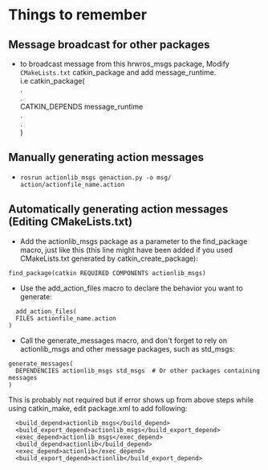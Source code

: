 # Things to remember

## Message broadcast for other packages  

- to broadcast message from this hrwros_msgs package, Modify ```CMakeLists.txt``` catkin_package and add message_runtime.  
i.e catkin_package(  
    .  
    .  
    CATKIN_DEPENDS message_runtime  
    .  
    .  
    )

## Manually generating action messages  

- ```rosrun actionlib_msgs genaction.py -o msg/ action/actionfile_name.action```
  
## Automatically generating action messages (Editing CMakeLists.txt)
- Add the actionlib_msgs package as a parameter to the find_package macro, just like this (this line might have been added if you used CMakeLists.txt generated by catkin_create_package):

```
find_package(catkin REQUIRED COMPONENTS actionlib_msgs)
```

- Use the add_action_files macro to declare the behavior you want to generate:
```
  add_action_files(  
  FILES actionfile_name.action  
)  
```

- Call the generate_messages macro, and don't forget to rely on actionlib_msgs and other message packages, such as std_msgs:
```
generate_messages(  
  DEPENDENCIES actionlib_msgs std_msgs  # Or other packages containing messages  
)  
```

This is probably not required but if error shows up from above steps while using catkin_make, edit package.xml to add following:
```
  <build_depend>actionlib_msgs</build_depend>  
  <build_export_depend>actionlib_msgs</build_export_depend>  
  <exec_depend>actionlib_msgs</exec_depend>  
  <build_depend>actionlib</build_depend>  
  <exec_depend>actionlib</exec_depend>  
  <build_export_depend>actionlib</build_export_depend>  
```
